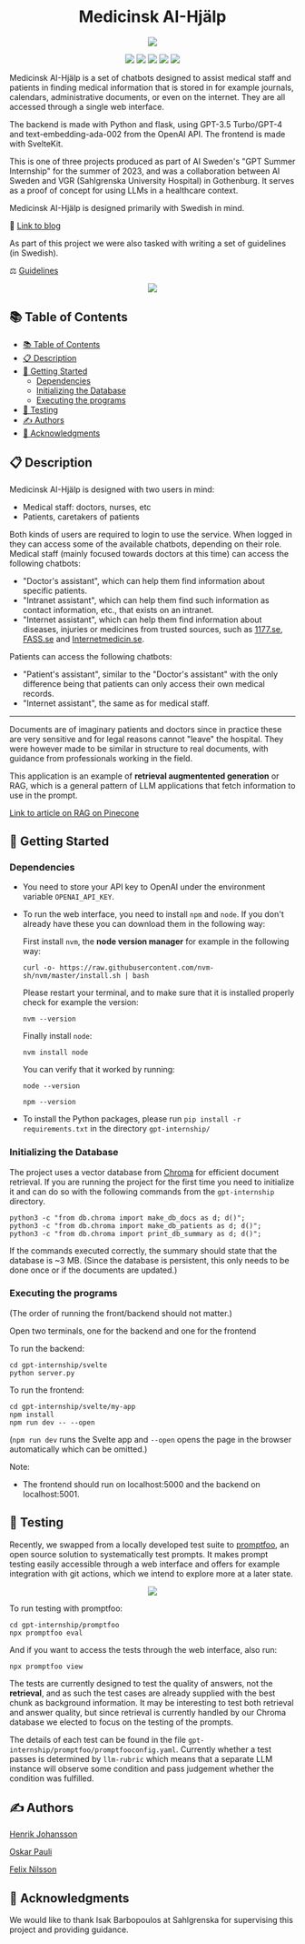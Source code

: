 <h1 align= center>Medicinsk AI-Hjälp</h1>

<p align="center">
  <img src="img/MAIH.png" />
</p>

<p align="center">
<img src="https://img.shields.io/badge/python-3670A0?style=for-the-badge&logo=python&logoColor=ffdd54"/>
<img src="https://img.shields.io/badge/chatGPT-74aa9c?style=for-the-badge&logo=openai&logoColor=white"/>
<img src="https://img.shields.io/badge/pandas-%23150458.svg?style=for-the-badge&logo=pandas&logoColor=white"/>
<img src="https://img.shields.io/badge/Svelte-4A4A55?style=for-the-badge&logo=svelte&logoColor=FF3E00"/>
<img src="https://img.shields.io/badge/Flask-000000?style=for-the-badge&logo=flask&logoColor=white"/>
</p>

Medicinsk AI-Hjälp is a set of chatbots designed to assist medical staff and patients in finding medical information that is stored in for example journals, calendars, administrative documents, or even on the internet. They are all accessed through a single web interface.

The backend is made with Python and flask, using GPT-3.5 Turbo/GPT-4 and text-embedding-ada-002 from the OpenAI API.
The frontend is made with SvelteKit.

This is one of three projects produced as part of AI Sweden's "GPT Summer Internship" for the summer of 2023, and was a collaboration between AI Sweden and VGR (Sahlgrenska University Hospital) in Gothenburg. It serves as a proof of concept for using LLMs in a healthcare context.

Medicinsk AI-Hjälp is designed primarily with Swedish in mind.

🔗 [Link to blog](https://my.ai.se/projects/287)

As part of this project we were also tasked with writing a set of guidelines (in Swedish).

⚖️ [Guidelines](img/gpt_internship_guidelines.pdf)

<p align="center">
  <img src="img/Chatting.png" />
</p>


## 📚 Table of Contents

- [📚 Table of Contents](#-table-of-contents)
- [📋 Description](#-description)
- [🚀 Getting Started](#-getting-started)
  - [Dependencies](#dependencies)
  - [Initializing the Database](#initializing-the-database)
  - [Executing the programs](#executing-the-programs)
- [🧪 Testing](#-testing)
- [✍️ Authors](#️-authors)
- [🤝 Acknowledgments](#-acknowledgments)


## 📋 Description

Medicinsk AI-Hjälp is designed with two users in mind:

* Medical staff: doctors, nurses, etc
* Patients, caretakers of patients

Both kinds of users are required to login to use the service.
When logged in they can access some of the available chatbots, depending on their role. Medical staff (mainly focused towards doctors at this time) can access the following chatbots:

- "Doctor's assistant", which can help them find information about specific patients.
- "Intranet assistant", which can help them find such information as contact information, etc., that exists on an intranet.
- "Internet assistant", which can help them find information about diseases, injuries or medicines from trusted sources, such as [1177.se](https://www.1177.se), [FASS.se](https://www.fass.se) and [Internetmedicin.se](https://internetmedicin.se).

Patients can access the following chatbots:

- "Patient's assistant", similar to the "Doctor's assistant" with the only difference being that patients can only access their own medical records.
- "Internet assistant", the same as for medical staff.

---

Documents are of imaginary patients and doctors since in practice these are very sensitive and for legal reasons cannot "leave" the hospital.
They were however made to be similar in structure to real documents, with guidance from professionals working in the field.

This application is an example of **retrieval augmentented generation** or RAG, which is a general pattern of LLM applications that fetch information to use in the prompt.

[Link to article on RAG on Pinecone](https://www.pinecone.io/learn/retrieval-augmented-generation/)

## 🚀 Getting Started


### Dependencies

* You need to store your API key to OpenAI under the environment variable ```OPENAI_API_KEY```.

* To run the web interface, you need to install ```npm``` and ```node```. If you don't already have these you can download them in the following way:

   First install ```nvm```, the **node version manager** for example in the following way:

  ```curl -o- https://raw.githubusercontent.com/nvm-sh/nvm/master/install.sh | bash```

   Please restart your terminal, and to make sure that it is installed properly check for example the version:

  ```nvm --version```

   Finally install ```node```:

  ```nvm install node```

  You can verify that it worked by running:

  ```node --version```

  ```npm --version```

* To install the Python packages, please run ```pip install -r requirements.txt``` in the directory ```gpt-internship/```


### Initializing the Database

The project uses a vector database from [Chroma](https://docs.trychroma.com/) for efficient document retrieval. If you are running the project for the first time you need to initialize it and can do so with the following commands from the ```gpt-internship``` directory.

```
python3 -c "from db.chroma import make_db_docs as d; d()";
python3 -c "from db.chroma import make_db_patients as d; d()";
python3 -c "from db.chroma import print_db_summary as d; d()";
```

If the commands executed correctly, the summary should state that the database is ~3 MB. (Since the database is persistent, this only needs to be done once or if the documents are updated.)


### Executing the programs

(The order of running the front/backend should not matter.)

Open two terminals, one for the backend and one for the frontend

To run the backend:

```
cd gpt-internship/svelte
python server.py
```

To run the frontend:

```
cd gpt-internship/svelte/my-app
npm install
npm run dev -- --open
```

(`npm run dev` runs the Svelte app and `--open` opens the page in the browser automatically which can be omitted.)

Note:

- The frontend should run on localhost:5000 and the backend on localhost:5001.


## 🧪 Testing

Recently, we swapped from a locally developed test suite to [promptfoo](https://promptfoo.dev/docs/intro/), an open source solution to systematically test prompts. It makes prompt testing easily accessible through a web interface and offers for example integration with git actions, which we intend to explore more at a later state.

<p align="center">
  <img src="img/promptfoo.png" />
</p>

To run testing with promptfoo:

```
cd gpt-internship/promptfoo
npx promptfoo eval
```

And if you want to access the tests through the web interface, also run:

```
npx promptfoo view
```

The tests are currently designed to test the quality of answers, not the **retrieval**, and as such the test cases are already supplied with the best chunk as background information.
It may be interesting to test both retrieval and answer quality, but since retrieval is currently handled by our Chroma database we elected to focus on the testing of the prompts.

The details of each test can be found in the file `gpt-internship/promptfoo/promptfooconfig.yaml`. Currently whether a test passes is determined by `llm-rubric` which means that a separate LLM instance will observe some condition and pass judgement whether the condition was fulfilled.


## ✍️ Authors

[Henrik Johansson](https://github.com/henkejson)

[Oskar Pauli](https://github.com/OGPauli)

[Felix Nilsson](https://github.com/Felix-Nilsson)


## 🤝 Acknowledgments

We would like to thank Isak Barbopoulos at Sahlgrenska for supervising this project and providing guidance.
